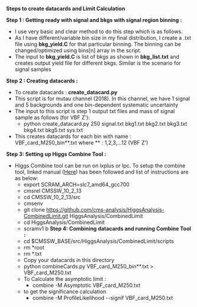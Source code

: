 **Steps to create datacards and Limit Calculation**

**Step 1 :  Getting ready with signal and bkgs with signal region binning :**
  * I use very basic and clear method to do this step which is as follows.
  * As I have different/variable bin size in my final distribution, I create a .txt file using **bkg_yield.C** for that particular binning. The binning can be changed/optimized using bins[n] array in the script.
  * The input to **bkg_yield.C** is list of bkgs as shown in **bkg_list.txt** and creates output yield file for different bkgs. Similar is the scenario for signal samples
  
**Step 2 :  Creating datacards :** 
  * To create datacards : **create_datacard.py**
  * This script is for mutau channel (2018). In this channel, we have 1 signal and 5 backgrounds and one bin-dependent systematic uncertainty
  * The input to this script is step 1 output txt files and mass of signal sample as follows (for VBF Z'):
    * python create_datacard.py 250 signal.txt bkg1.txt bkg2.txt bkg3.txt bkg4.txt bkg5.txt sys.txt
  * This creates datacards for each bin with name : VBF_card_M250_bin**.txt where ** : 1,2,3,...12 (VBF Z')
 
**Step 3:  Setting up Higgs Combine Tool :**
  * Higgs Combine tool can be run on lxplus or lpc. To setup the combine tool, linked manual ([Here](http://cms-analysis.github.io/HiggsAnalysis-CombinedLimit/#setting-up-the-environment-and-installation))  has been followed and list of instructions are as below:
    * export SCRAM_ARCH=slc7_amd64_gcc700
    * cmsrel CMSSW_10_2_13
    * cd CMSSW_10_2_13/src
    * cmsenv
    * git clone https://github.com/cms-analysis/HiggsAnalysis-CombinedLimit.git HiggsAnalysis/CombinedLimit
    * cd HiggsAnalysis/CombinedLimit
    * scramv1 b
**Step 4: Combining datacards and running Combine Tool :**
    * cd $CMSSW_BASE/src/HiggsAnalysis/CombinedLimit/scripts
    * rm *root
    * rm *.txt
    * Copy your datacards in this directory
    * python combineCards.py VBF_card_M250_bin**.txt > VBF_card_M250.txt
    * To Calculate the asymptotic limit :
      * combine -M Asymptotic VBF_card_M250.txt
    * to get the significance calculation
      * combine -M ProfileLikelihood --signif VBF_card_M250.txt
